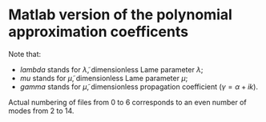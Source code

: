 # Matlab version of the polynomial approximation coefficents

Note that:
- *lambda* stands for $\tilde{\lambda}$, dimensionless Lame parameter $\lambda$;
- *mu* stands for $\tilde{\mu}$, dimensionless Lame parameter $\mu$;
- *gamma* stands for $\tilde{\mu}$, dimensionless propagation coefficient ($\gamma = \alpha + i k$).

Actual numbering of files from 0 to 6 corresponds to an even number of modes from 2 to 14.
